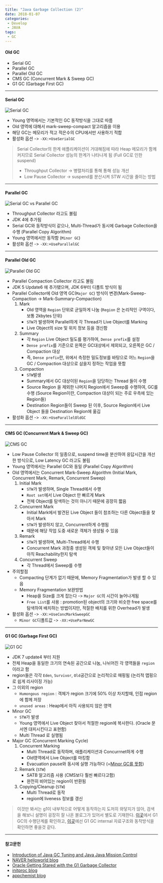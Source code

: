 ```yaml
---
title: "Java Garbage Collection (2)"
date: 2018-01-07
categories:
 - Develop
 - JAVA
tags:
 - GC
---
```


#### Old GC
- Serial GC
- Parallel GC
- Parallel Old GC
- CMS GC (Concurrent Mark & Sweep GC)
- G1 GC (Garbage First GC)

---
#### Serial GC
![Serial GC](https://image.slidesharecdn.com/javaoptimizationtwjug-131222104941-phpapp01/95/introduction-of-java-gc-tuning-and-java-java-mission-control-60-1024.jpg?cb=1387709567)
- Young 영역에서는 기본적인 GC 동작방식을 그대로 따름
- Old 영역에 대해서 mark-sweep-compact 알고리즘을 이용
- 해당 GC는 메모리가 적고 적은수의 CPU에서만 사용하기 적합
- 활성화 옵션 -> `-XX:+UseSerialGC`

> Serial Collector의 한계 
> 애플리케이션이 거대해짐에 따라 Heap 메모리가 함께커지므로  Serial Collector 성능의 한계가 나타나게 됨 (Full GC로 인한 suspend)
>   - Throughput Collector -> 병렬처리를 통해 통해 성능 개선
>   - Low Pause Collector -> suspend를 분산시켜 STW 시간을 줄이는 방법

---
#### Parallel GC
![Serial GC vs Parallel GC](https://image.slidesharecdn.com/javaoptimizationtwjug-131222104941-phpapp01/95/introduction-of-java-gc-tuning-and-java-java-mission-control-63-1024.jpg?cb=1387709567)
- Throughput Collector 라고도 불림
- JDK 4에 추가됨
- Serial GC와 동작방식이 같으나, Multi-Thread가 동시에 Garbage Collection을 수행 (Parallel Copy Algorithm)
- Young 영역에서만 동작함 (`Minor GC`)
- 활성화 옵션 -> `-XX:+UseParallelGC`

---
#### Parallel Old GC 
![Parallel Old GC](http://i0.wp.com/appchemist.net/wp-content/uploads/2013/04/7.png?zoom=2&resize=699%2C602)
- Parallel Compaction Collector 라고도 불림
- JDK 5 Update6 에 추가됐으며, JDK 6부터 디폴트 방식이 됨
- Parallel Collector에 Old 영역 GC(`Major GC`) 방식이 변경(Mark-Sweep-Compaction -> Mark-Summary-Compaction) 
	1. Mark
		- Old 영역을 `Region` 단위로 균일하게 나눔 (`Region` 은 논리적인 구역이다, 보통 2kbytes 단위)
		- `STW`가 발생하며  Parallel하게 각 Thread가 Live Object를 Marking
		- Live Object의 size 및 위치 정보 등을 갱신함
	2. Summary
		- 각 `Region` Live Object 밀도를 평가하여, `Dense prefix`를 설정
		- `Dense prefix`를 기준으로 왼쪽은 GC대상에서 제외되고, 오른쪽은 GC / Compaction 대상
		- 즉, `Dense prefix`란, 위에서 측정한 밀도정보를 바탕으로 어느 `Region`을 GC / Compaction 대상으로 삼을지 정하는 작업을 뜻함
	3. Compaction
		- `STW`발생
		- Summary에서 GC 대상이된 `Region`을 담당하는 Thread 들이 수행
		- Source Region 을 제외한 나머지 Region에서 Sweep를 수행하여, GC를 수행 (Source Region이란, Compaction 대상이 되는 주로 우측에 있는 Region들)
		- Destination Region들이 Sweep 된 이후, Source Region에서 Live Object 들을 Destination Region에 옮김
- 활성화 옵션 -> `-XX:+UseParallelOldGC`

---
#### CMS GC (Concurrent Mark & Sweep GC)
![CMS GC](http://d2.naver.com/content/images/2015/06/helloworld-1329-5.png)
- Low Pause Collector 의 일종으로, suspend time을 분산하여 응답시간을 개선한 방식으로, Low Latency GC 라고도 불림
- Young 영역에서는 Parallel GC와 동일 (Parallel Copy Algorithm)
- Old 영역에서는 Concurrent Mark-Sweep Algorithm (Initial Mark, Concurrent Mark, Remark, Concurrent Sweep)
	1. Initial Mark
		- `STW`가 발생하며, Single Thread에서 수행
		- `Root set`에서 Live Object 만 빠르게 Mark
		- 전체 Object를 탐색하는 것이 아니기 때문에 굉장히 짧음
	2. Concurrent Mark
		- Initial Mark에서 발견된 Live Object 들이 참조하는 다른 Object들을 찾아서 Mark
		- `STW`가 발생하지 않고, Concurrent하게 수행됨
		- 때문에 해당 작업 도중 새로운 객체가 생성될 수 있음
	3. Remark
		- `STW`가 발생하며, Multi-Thread에서 수행
		- Concurrent Mark 과정중 생성된 객체 및 찾아낸 모든 Live Object들이 아직 Reachability한지 탐색
	4. Concurrent Sweep
		- 각 Thread에서 Sweep를 수행
- 주의할점
	- Compacting 단계가 없기 때문에, Memory Fragmentation가 발생 할 수 있음
	-  Memory Fragmentation 보완방법
		- Heap을 Size를 크게 잡는다 -> `Major GC`의 시간이 늘어나게됨
		- `Free List`를 사용 :  promotion된 object의 크기와 비슷한 free space를 탐색하여 배치하는 방법이지만, 적절한 배치를 위한 Overhead가 발생
- 활성화 옵션 -> `-XX:+UseConcMarkSweepGC`
	- `Minor GC`디폴트값 -> `-XX:+UseParNewGC`

---
#### G1 GC (Garbage First GC)
![G1 GC](http://cfile28.uf.tistory.com/image/2137CF34520A29C20E4B3D)
- JDK 7 update4 부터 지원 
- 전체 Heap을 동일한 크기의 연속된 공간으로 나눔, 나뉘어진 각 영역들을 `region`이라고 함
- region들은 각각 `Eden`, `Survivor`, `Old`공간으로 논리적으로 매핑됨 (논리적 맵핑으로 쉽게 리사이징 가능)
-  그 이외의 region
	- `Humongous region` : 객체가 region 크기에 50% 이상 차지할때, 인접 region에 함께 저장
	- `unused areas` : Heap에서 아직 사용되지 않은 영역
- Minor GC
	- `STW`가 발생
	- Young 영역에서 Live Object 찾아서 적절한 region에 복사한다. (Oracle 문서엔 대피시킨다고 표현함)
	- Multi Thread 로 실행됨
- Major GC (Concurrent Marking Cycle)
	1. Concurrent Marking
		- Multi Thread로 동작하며, 애플리케이션과 Concurrnet하게 수행
		- Old영역에서 Live Object를 마킹함
		- Evacuation pause와 동시에 실행 가능하다 (=[Minor GC를 뜻함](http://initproc.tistory.com/archive/20130814))
	2. Remark (`STW`)
		- SATB 알고리즘 사용 (CMS보다 훨씬 빠르다고함) 
		- 완전히 비어있는 region이 반환됨
	3. Copying/Cleanup (`STW`)
		- Multi Thread로 동작
		- region에 liveness 정보를 갱신
> 이것만 봐서는 g1이 내부적으로 어떻게 동작하는지 도저히 와닿지가 않아, 검색을 해보니 설명이 굉장히 잘 나온 블로그가 있어서 별도로 기재한다. 
> [이곳](http://initproc.tistory.com/archive/20130814)에서 G1 GC의 수행단계를 확인하고,
> [이곳](http://appchemist.net/2013/04/27/garbage-first-garbage-collector/)에선 G1 GC internal 자료구조와 동작방식을 확인하면 좋을것 같다. 

---
#### 참고문헌
- [Introduction of Java GC Tuning and Java Java Mission Control](https://www.slideshare.net/leonjchen/java-optimization-twjug)
- [NAVER helloworld blog](http://d2.naver.com/helloworld/1329)
- [Oracle Getting Stared with the G1 Garbage Collector](http://www.oracle.com/webfolder/technetwork/tutorials/obe/java/gc01/index.html)
- [initproc blog](http://initproc.tistory.com/archive/20130814)
- [appchemist blog](http://appchemist.net/category/programming/java/)







